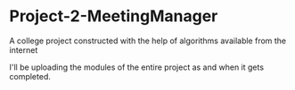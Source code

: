 # Project-2-MeetingManager
A college project constructed with the help of algorithms available from the internet

I'll be uploading the modules of the entire project as and when it gets completed.
